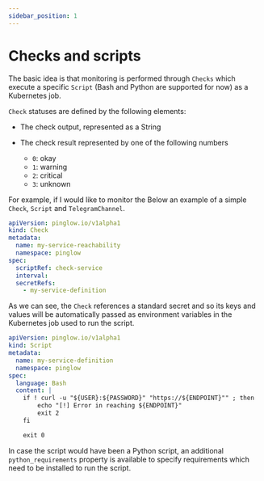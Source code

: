 ```yaml
---
sidebar_position: 1
---
```


# Checks and scripts

The basic idea is that monitoring is performed through `Checks` which execute a specific `Script` (Bash and Python are supported for now) as a Kubernetes job. 

`Check` statuses are defined by the following elements: 

- The check output, represented as a String
- The check result represented by one of the following numbers

    - `0`: okay
    - `1`: warning
    - `2`: critical
    - `3`: unknown

For example, if I would like to monitor the Below an example of a simple `Check`, `Script` and `TelegramChannel`. 

```yaml
apiVersion: pinglow.io/v1alpha1
kind: Check
metadata:
  name: my-service-reachability
  namespace: pinglow
spec:
  scriptRef: check-service
  interval: 
  secretRefs:
    - my-service-definition
```

As we can see, the `Check` references a standard secret and so its keys and values will be automatically passed as environment variables in the Kubernetes job used to run the script.

```yaml
apiVersion: pinglow.io/v1alpha1
kind: Script
metadata:
  name: my-service-definition
  namespace: pinglow
spec:
  language: Bash
  content: |
    if ! curl -u "${USER}:${PASSWORD}" "https://${ENDPOINT}"" ; then
        echo "[!] Error in reaching ${ENDPOINT}"
        exit 2
    fi

    exit 0
```

In case the script would have been a Python script, an additional `python_requirements` property is available to specify requirements which need to be installed to run the script.